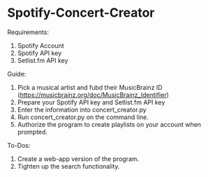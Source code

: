 # Spotify-Concert-Creator

Requirements:
1. Spotify Account
2. Spotify API key
3. Setlist.fm API key

Guide:
1. Pick a musical artist and fubd their MusicBrainz ID (https://musicbrainz.org/doc/MusicBrainz_Identifier)
2. Prepare your Spotify API key and Setlist.fm API key
3. Enter the information into concert_creator.py
4. Run concert_creator.py on the command line.
5. Authorize the program to create playlists on your account when prompted.

To-Dos:
1. Create a web-app version of the program.
2. Tighten up the search functionality.

